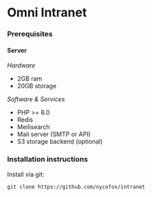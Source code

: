 # Omni Intranet

### Prerequisites

#### Server

*Hardware*

* 2GB ram
* 20GB storage

*Software & Services*

* PHP >= 8.0
* Redis
* Meilisearch
* Mail server (SMTP or API)
* S3 storage backend (optional)

### Installation instructions

Install via git:

    git clone https://github.com/nycofox/intranet


